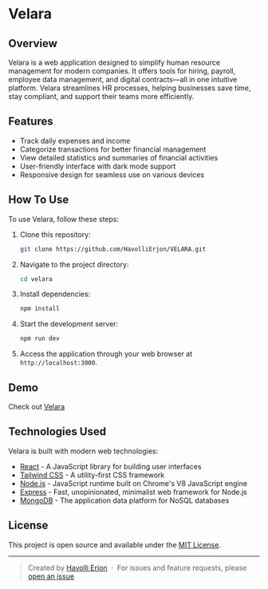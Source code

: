 # Velara

## Overview

Velara is a web application designed to simplify human resource management for modern companies. It offers tools for hiring, payroll, employee data management, and digital contracts—all in one intuitive platform. Velara streamlines HR processes, helping businesses save time, stay compliant, and support their teams more efficiently.

## Features

- Track daily expenses and income
- Categorize transactions for better financial management
- View detailed statistics and summaries of financial activities
- User-friendly interface with dark mode support
- Responsive design for seamless use on various devices

## How To Use

To use Velara, follow these steps:

1. Clone this repository:

    ```bash
    git clone https://github.com/HavolliErjon/VELARA.git
    ```

2. Navigate to the project directory:

    ```bash
    cd velara
    ```

3. Install dependencies:

    ```bash
    npm install
    ```

4. Start the development server:

    ```bash
    npm run dev
    ```

5. Access the application through your web browser at `http://localhost:3000`.

## Demo

Check out [Velara](https://velara-rhqt.vercel.app/)

## Technologies Used

Velara is built with modern web technologies:

- [React](https://reactjs.org/) - A JavaScript library for building user interfaces
- [Tailwind CSS](https://tailwindcss.com/) - A utility-first CSS framework
- [Node.js](https://nodejs.org/) - JavaScript runtime built on Chrome's V8 JavaScript engine
- [Express](https://expressjs.com/) - Fast, unopinionated, minimalist web framework for Node.js
- [MongoDB](https://www.mongodb.com/) - The application data platform for NoSQL databases

## License

This project is open source and available under the [MIT License](LICENSE).

---

> Created by [Havolli Erjon](https://havollierjon.github.io/Porfolio/) &nbsp;&middot;&nbsp;
> For issues and feature requests, please [open an issue](https://github.com/francescovitale-dev/unicash/issues)
